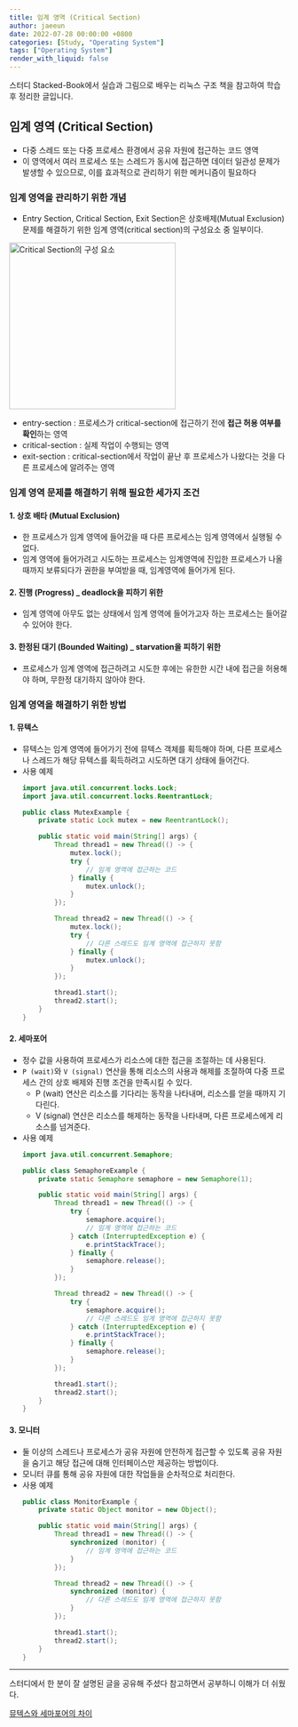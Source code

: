 ```yaml
---
title: 임계 영역 (Critical Section)
author: jaeeun
date: 2022-07-28 00:00:00 +0800
categories: [Study, "Operating System"]
tags: ["Operating System"]
render_with_liquid: false
---
```


스터디 Stacked-Book에서 실습과 그림으로 배우는 리눅스 구조 책을 참고하여 학습 후 정리한 글입니다.

## 임계 영역 (Critical Section)

- 다중 스레드 또는 다중 프로세스 환경에서 공유 자원에 접근하는 코드 영역
- 이 영역에서 여러 프로세스 또는 스레드가 동시에 접근하면 데이터 일관성 문제가 발생할 수 있으므로, 이를 효과적으로 관리하기 위한 메커니즘이 필요하다

### 임계 영역을 관리하기 위한 개념

- Entry Section, Critical Section, Exit Section은 상호배제(Mutual Exclusion) 문제를 해결하기 위한 임계 영역(critical section)의 구성요소 중 일부이다.

<img src="https://user-images.githubusercontent.com/78838791/181688886-4d5c6447-3454-40e4-b29e-9ae2e4ff3f90.png" width="300px"  alt="Critical Section의 구성 요소"/>

- entry-section : 프로세스가 critical-section에 접근하기 전에 **접근 허용 여부를 확인**하는 영역
- critical-section : 실제 작업이 수행되는 영역
- exit-section : critical-section에서 작업이 끝난 후 프로세스가 나왔다는 것을 다른 프로세스에 알려주는 영역

### 임계 영역 문제를 해결하기 위해 필요한 세가지 조건

#### 1. 상호 배타 (Mutual Exclusion)
- 한 프로세스가 임계 영역에 들어갔을 때 다른 프로세스는 임계 영역에서 실행될 수 없다.
-  임계 영역에 들어가려고 시도하는 프로세스는 임계영역에 진입한 프로세스가 나올 때까지 보류되다가 권한을 부여받을 때, 임계영역에 들어가게 된다.

#### 2. 진행 (Progress) _ deadlock을 피하기 위한
- 임계 영역에 아무도 없는 상태에서 임계 영역에 들어가고자 하는 프로세스는 들어갈 수 있어야 한다.

#### 3. 한정된 대기 (Bounded Waiting) _ starvation을 피하기 위한
- 프로세스가 임계 영역에 접근하려고 시도한 후에는 유한한 시간 내에 접근을 허용해야 하며, 무한정 대기하지 않아야 한다.

###  임계 영역을 해결하기 위한 방법

#### 1. 뮤텍스
- 뮤텍스는 임계 영역에 들어가기 전에 뮤텍스 객체를 획득해야 하며, 다른 프로세스나 스레드가 해당 뮤텍스를 획득하려고 시도하면 대기 상태에 들어간다.
- 사용 예제
  ```java
  import java.util.concurrent.locks.Lock;
  import java.util.concurrent.locks.ReentrantLock;
  
  public class MutexExample {
      private static Lock mutex = new ReentrantLock();
  
      public static void main(String[] args) {
          Thread thread1 = new Thread(() -> {
              mutex.lock();
              try {
                  // 임계 영역에 접근하는 코드
              } finally {
                  mutex.unlock();
              }
          });
  
          Thread thread2 = new Thread(() -> {
              mutex.lock();
              try {
                  // 다른 스레드도 임계 영역에 접근하지 못함
              } finally {
                  mutex.unlock();
              }
          });
  
          thread1.start();
          thread2.start();
      }
  }
  ```

#### 2. 세마포어
- 정수 값을 사용하여 프로세스가 리소스에 대한 접근을 조절하는 데 사용된다.
- `P (wait)`와 `V (signal)` 연산을 통해 리소스의 사용과 해제를 조절하여 다중 프로세스 간의 상호 배제와 진행 조건을 만족시킬 수 있다.
  - P (wait) 연산은 리소스를 기다리는 동작을 나타내며, 리소스를 얻을 때까지 기다린다.
  - V (signal) 연산은 리소스를 해제하는 동작을 나타내며, 다른 프로세스에게 리소스를 넘겨준다.
- 사용 예제
  ```java
  import java.util.concurrent.Semaphore;
  
  public class SemaphoreExample {
      private static Semaphore semaphore = new Semaphore(1);
  
      public static void main(String[] args) {
          Thread thread1 = new Thread(() -> {
              try {
                  semaphore.acquire();
                  // 임계 영역에 접근하는 코드
              } catch (InterruptedException e) {
                  e.printStackTrace();
              } finally {
                  semaphore.release();
              }
          });
  
          Thread thread2 = new Thread(() -> {
              try {
                  semaphore.acquire();
                  // 다른 스레드도 임계 영역에 접근하지 못함
              } catch (InterruptedException e) {
                  e.printStackTrace();
              } finally {
                  semaphore.release();
              }
          });
  
          thread1.start();
          thread2.start();
      }
  }
  ```

#### 3. 모니터
- 둘 이상의 스레드나 프로세스가 공유 자원에 안전하게 접근할 수 있도록 공유 자원을 숨기고 해당 접근에 대해 인터페이스만 제공하는 방법이다.
- 모니터 큐를 통해 공유 자원에 대한 작업들을 순차적으로 처리한다.
- 사용 예제
  ```java
  public class MonitorExample {
      private static Object monitor = new Object();
  
      public static void main(String[] args) {
          Thread thread1 = new Thread(() -> {
              synchronized (monitor) {
                  // 임계 영역에 접근하는 코드
              }
          });
  
          Thread thread2 = new Thread(() -> {
              synchronized (monitor) {
                  // 다른 스레드도 임계 영역에 접근하지 못함
              }
          });
  
          thread1.start();
          thread2.start();
      }
  }
  ```
---
스터디에서 한 분이 잘 설명된 글을 공유해 주셨다 참고하면서 공부하니 이해가 더 쉬웠다.

<a href="https://worthpreading.tistory.com/90"> 뮤텍스와 세마포어의 차이</a>
